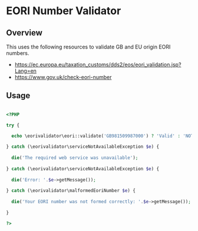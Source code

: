 # EORI Number Validator

## Overview
This uses the following resources to validate GB and EU origin EORI numbers.
* https://ec.europa.eu/taxation_customs/dds2/eos/eori_validation.jsp?Lang=en
* https://www.gov.uk/check-eori-number

## Usage

```php

<?PHP

try {
  
  echo \eorivalidator\eori::validate('GB981509987000') ? 'Valid' : 'NOT Valid';

} catch (\eorivalidator\serviceNotAvailableException $e) {
  
  die('The required web service was unavailable');
  
} catch (\eorivalidator\serviceNotAvailableException $e) {
  
  die('Error: '.$e->getMessage());
  
} catch (\eorivalidator\malformedEoriNumber $e) {
  
  die('Your EORI number was not formed correctly: '.$e->getMessage());
  
}

?>
```